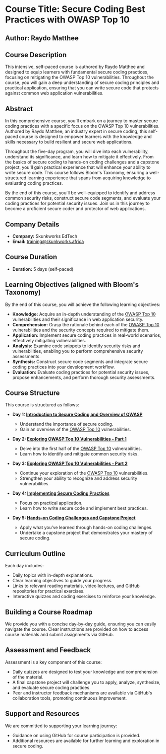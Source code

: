 # Course Title: Secure Coding Best Practices with OWASP Top 10

## Author: Raydo Matthee

## Course Description
This intensive, self-paced course is authored by Raydo Matthee and designed to equip learners with fundamental secure coding practices, focusing on mitigating the OWASP Top 10 vulnerabilities. Throughout the course, you will gain a deep understanding of secure coding principles and practical application, ensuring that you can write secure code that protects against common web application vulnerabilities.

## Abstract
In this comprehensive course, you'll embark on a journey to master secure coding practices with a specific focus on the OWASP Top 10 vulnerabilities. Authored by Raydo Matthee, an industry expert in secure coding, this self-paced course is designed to empower learners with the knowledge and skills necessary to build resilient and secure web applications.

Throughout the five-day program, you will dive into each vulnerability, understand its significance, and learn how to mitigate it effectively. From the basics of secure coding to hands-on coding challenges and a capstone project, you'll gain practical experience that will enhance your ability to write secure code. This course follows Bloom's Taxonomy, ensuring a well-structured learning experience that spans from acquiring knowledge to evaluating coding practices.

By the end of this course, you'll be well-equipped to identify and address common security risks, construct secure code segments, and evaluate your coding practices for potential security issues. Join us in this journey to become a proficient secure coder and protector of web applications.

## Company Details
- **Company:** Skunkworks EdTech
- **Email:** [training@skunkworks.africa](mailto:training@skunkworks.africa)

## Course Duration
- **Duration:** 5 days (self-paced)

## Learning Objectives (aligned with Bloom's Taxonomy)
By the end of this course, you will achieve the following learning objectives:

- **Knowledge:** Acquire an in-depth understanding of the [OWASP Top 10](https://owasp.org/www-project-top-ten/) vulnerabilities and their significance in web application security.
- **Comprehension:** Grasp the rationale behind each of the [OWASP Top 10](https://owasp.org/www-project-top-ten/) vulnerabilities and the security concepts required to mitigate them.
- **Application:** Implement secure coding practices in real-world scenarios, effectively mitigating vulnerabilities.
- **Analysis:** Examine code snippets to identify security risks and vulnerabilities, enabling you to perform comprehensive security assessments.
- **Synthesis:** Construct secure code segments and integrate secure coding practices into your development workflow.
- **Evaluation:** Evaluate coding practices for potential security issues, propose enhancements, and perform thorough security assessments.

## Course Structure
This course is structured as follows:

- **Day 1: [Introduction to Secure Coding and Overview of OWASP](https://example.com/day1)**
   - Understand the importance of secure coding.
   - Gain an overview of the [OWASP Top 10](https://owasp.org/www-project-top-ten/) vulnerabilities.

- **Day 2: [Exploring OWASP Top 10 Vulnerabilities - Part 1](https://example.com/day2)**
   - Delve into the first half of the [OWASP Top 10](https://owasp.org/www-project-top-ten/) vulnerabilities.
   - Learn how to identify and mitigate common security risks.

- **Day 3: [Exploring OWASP Top 10 Vulnerabilities - Part 2](https://example.com/day3)**
   - Continue your exploration of the [OWASP Top 10](https://owasp.org/www-project-top-ten/) vulnerabilities.
   - Strengthen your ability to recognize and address security vulnerabilities.

- **Day 4: [Implementing Secure Coding Practices](https://example.com/day4)**
   - Focus on practical application.
   - Learn how to write secure code and implement best practices.

- **Day 5: [Hands-on Coding Challenges and Capstone Project](https://example.com/day5)**
   - Apply what you've learned through hands-on coding challenges.
   - Undertake a capstone project that demonstrates your mastery of secure coding.

## Curriculum Outline
Each day includes:

- Daily topics with in-depth explanations.
- Clear learning objectives to guide your progress.
- Links to relevant reading materials, video lectures, and GitHub repositories for practical exercises.
- Interactive quizzes and coding exercises to reinforce your knowledge.

## Building a Course Roadmap
We provide you with a concise day-by-day guide, ensuring you can easily navigate the course. Clear instructions are provided on how to access course materials and submit assignments via GitHub.

## Assessment and Feedback
Assessment is a key component of this course:

- Daily quizzes are designed to test your knowledge and comprehension of the material.
- A final capstone project will challenge you to apply, analyze, synthesize, and evaluate secure coding practices.
- Peer and instructor feedback mechanisms are available via GitHub's collaboration tools, promoting continuous improvement.

## Support and Resources
We are committed to supporting your learning journey:

- Guidance on using GitHub for course participation is provided.
- Additional resources are available for further learning and exploration in secure coding.
